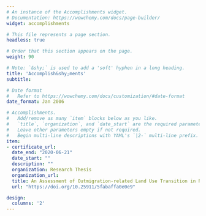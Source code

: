 ```yaml
---
# An instance of the Accomplishments widget.
# Documentation: https://wowchemy.com/docs/page-builder/
widget: accomplishments

# This file represents a page section.
headless: true

# Order that this section appears on the page.
weight: 90

# Note: `&shy;` is used to add a 'soft' hyphen in a long heading.
title: 'Accomplish&shy;ments'
subtitle:

# Date format
#   Refer to https://wowchemy.com/docs/customization/#date-format
date_format: Jan 2006

# Accomplishments.
#   Add/remove as many `item` blocks below as you like.
#   `title`, `organization`, and `date_start` are the required parameters.
#   Leave other parameters empty if not required.
#   Begin multi-line descriptions with YAML's `|2-` multi-line prefix.
item:
- certificate_url:
  date_end: "2020-06-21"
  date_start: ""
  description: ""
  organization: Research Thesis
  organization_url:
  title: An Assessment of Outmigration-related Land Use Transition in Rural Area and Corresponding Social and Ecological Dynamics - A Case Study in Southwest China
  url: "https://doi.org/10.25911/5fabaffa0e0e9"

design:
  columns: '2' 
---
```

